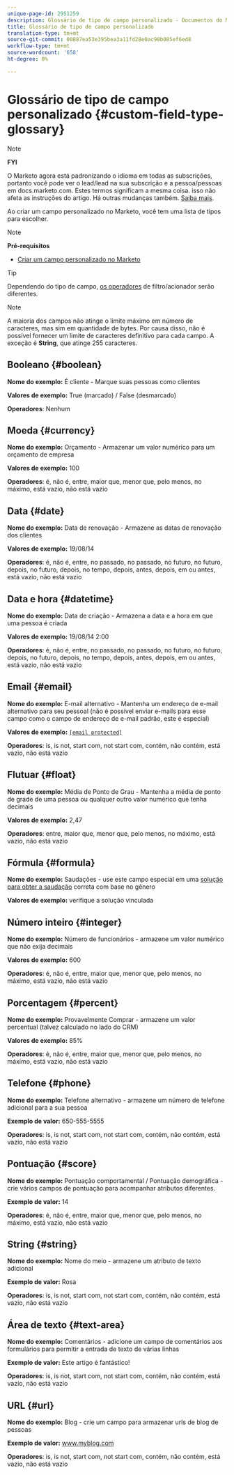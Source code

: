 ```yaml
---
unique-page-id: 2951259
description: Glossário de tipo de campo personalizado - Documentos do Marketing - Documentação do produto
title: Glossário de tipo de campo personalizado
translation-type: tm+mt
source-git-commit: 00887ea53e395bea3a11fd28e0ac98b085ef6ed8
workflow-type: tm+mt
source-wordcount: '658'
ht-degree: 0%

---
```



# Glossário de tipo de campo personalizado {#custom-field-type-glossary}

>[!NOTE]
>
>**FYI**
>
>O Marketo agora está padronizando o idioma em todas as subscrições, portanto você pode ver o lead/lead na sua subscrição e a pessoa/pessoas em docs.marketo.com. Estes termos significam a mesma coisa. isso não afeta as instruções do artigo. Há outras mudanças também. [Saiba mais](http://docs.marketo.com/display/DOCS/Updates+to+Marketo+Terminology).

Ao criar um campo personalizado no Marketo, você tem uma lista de tipos para escolher.

>[!NOTE]
>
>**Pré-requisitos**
>
>* [Criar um campo personalizado no Marketo](create-a-custom-field-in-marketo.md)

>



>[!TIP]
>
>Dependendo do tipo de campo, [os operadores](https://docs.marketo.com/display/public/DOCS/Smart+List+Filter+Operators+Glossary) de filtro/acionador serão diferentes.

>[!NOTE]
>
>A maioria dos campos não atinge o limite máximo em número de caracteres, mas sim em quantidade de bytes. Por causa disso, não é possível fornecer um limite de caracteres definitivo para cada campo. A exceção é **String**, que atinge 255 caracteres.

## Booleano {#boolean}

**Nome do exemplo:** É cliente - Marque suas pessoas como clientes

**Valores de exemplo:** True (marcado) / False (desmarcado)

**Operadores**: Nenhum

## Moeda {#currency}

**Nome do exemplo:** Orçamento - Armazenar um valor numérico para um orçamento de empresa

**Valores de exemplo:** 100

**Operadores**: é, não é, entre, maior que, menor que, pelo menos, no máximo, está vazio, não está vazio

## Data {#date}

**Nome do exemplo:** Data de renovação - Armazene as datas de renovação dos clientes

**Valores de exemplo:** 19/08/14

**Operadores**: é, não é, entre, no passado, no passado, no futuro, no futuro, depois, no futuro, depois, no tempo, depois, antes, depois, em ou antes, está vazio, não está vazio

## Data e hora {#datetime}

**Nome do exemplo:** Data de criação - Armazena a data e a hora em que uma pessoa é criada

**Valores de exemplo:** 19/08/14 2:00

**Operadores**: é, não é, entre, no passado, no passado, no futuro, no futuro, depois, no futuro, depois, no tempo, depois, antes, depois, em ou antes, está vazio, não está vazio

## Email {#email}

**Nome do exemplo:** E-mail alternativo - Mantenha um endereço de e-mail alternativo para seu pessoal (não é possível enviar e-mails para esse campo como o campo de endereço de e-mail padrão, este é especial)

**Valores de exemplo:** [`[email protected]`](http://docs.marketo.com/cdn-cgi/l/email-protection#335d525e5673505c5e43525d4a1d505c5e)

**Operadores**: is, is not, start com, not start com, contém, não contém, está vazio, não está vazio

## Flutuar {#float}

**Nome do exemplo:** Média de Ponto de Grau - Mantenha a média de ponto de grade de uma pessoa ou qualquer outro valor numérico que tenha decimais

**Valores de exemplo:** 2,47

**Operadores**: entre, maior que, menor que, pelo menos, no máximo, está vazio, não está vazio

## Fórmula {#formula}

**Nome do exemplo:** Saudações - use este campo especial em uma [solução para obter a saudação](create-and-use-a-concatenated-string-formula-field.md) correta com base no gênero

**Valores de exemplo:** verifique a solução vinculada

## Número inteiro {#integer}

**Nome do exemplo:** Número de funcionários - armazene um valor numérico que não exija decimais

**Valores de exemplo:** 600

**Operadores**: é, não é, entre, maior que, menor que, pelo menos, no máximo, está vazio, não está vazio

## Porcentagem {#percent}

**Nome do exemplo:** Provavelmente Comprar - armazene um valor percentual (talvez calculado no lado do CRM)

**Valores de exemplo:** 85%

**Operadores**: é, não é, entre, maior que, menor que, pelo menos, no máximo, está vazio, não está vazio

## Telefone {#phone}

**Nome do exemplo:** Telefone alternativo - armazene um número de telefone adicional para a sua pessoa

**Exemplo de valor:** 650-555-5555

**Operadores**: is, is not, start com, not start com, contém, não contém, está vazio, não está vazio

## Pontuação {#score}

**Nome do exemplo:** Pontuação comportamental / Pontuação demográfica - crie vários campos de pontuação para acompanhar atributos diferentes.

**Exemplo de valor:** 14

**Operadores**: é, não é, entre, maior que, menor que, pelo menos, no máximo, está vazio, não está vazio

## String {#string}

**Nome do exemplo:** Nome do meio - armazene um atributo de texto adicional

**Exemplo de valor:** Rosa

**Operadores**: is, is not, start com, not start com, contém, não contém, está vazio, não está vazio

## Área de texto {#text-area}

**Nome do exemplo:** Comentários - adicione um campo de comentários aos formulários para permitir a entrada de texto de várias linhas

**Exemplo de valor:** Este artigo é fantástico!

**Operadores**: is, is not, start com, not start com, contém, não contém, está vazio, não está vazio

## URL {#url}

**Nome do exemplo:** Blog - crie um campo para armazenar urls de blog de pessoas

**Exemplo de valor:** www.myblog.com

**Operadores**: is, is not, start com, not start com, contém, não contém, está vazio, não está vazio
